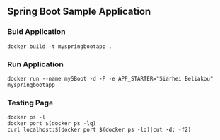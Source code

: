 ## Spring Boot Sample Application

### Buld Application
```
docker build -t myspringbootapp .
```

### Run Application
```
docker run --name mySBoot -d -P -e APP_STARTER="Siarhei Beliakou" myspringbootapp
```

### Testing Page
```
docker ps -l
docker port $(docker ps -lq)
curl localhost:$(docker port $(docker ps -lq)|cut -d: -f2)
```